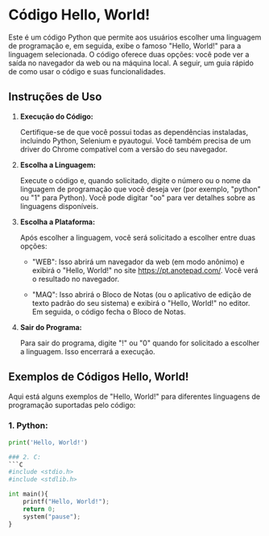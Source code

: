 # Código Hello, World!

Este é um código Python que permite aos usuários escolher uma linguagem de programação e, em seguida, exibe o famoso "Hello, World!" para a linguagem selecionada. O código oferece duas opções: você pode ver a saída no navegador da web ou na máquina local. A seguir, um guia rápido de como usar o código e suas funcionalidades.

## Instruções de Uso

1. **Execução do Código:**

   Certifique-se de que você possui todas as dependências instaladas, incluindo Python, Selenium e pyautogui. Você também precisa de um driver do Chrome compatível com a versão do seu navegador.

2. **Escolha a Linguagem:**

   Execute o código e, quando solicitado, digite o número ou o nome da linguagem de programação que você deseja ver (por exemplo, "python" ou "1" para Python). Você pode digitar "oo" para ver detalhes sobre as linguagens disponíveis.

3. **Escolha a Plataforma:**

   Após escolher a linguagem, você será solicitado a escolher entre duas opções:

   - "WEB": Isso abrirá um navegador da web (em modo anônimo) e exibirá o "Hello, World!" no site https://pt.anotepad.com/. Você verá o resultado no navegador.

   - "MAQ": Isso abrirá o Bloco de Notas (ou o aplicativo de edição de texto padrão do seu sistema) e exibirá o "Hello, World!" no editor. Em seguida, o código fecha o Bloco de Notas.

4. **Sair do Programa:**

   Para sair do programa, digite "!" ou "0" quando for solicitado a escolher a linguagem. Isso encerrará a execução.

## Exemplos de Códigos Hello, World!

Aqui está alguns exemplos de "Hello, World!" para diferentes linguagens de programação suportadas pelo código:

### 1. Python:

```python
print('Hello, World!')

### 2. C:
```C
#include <stdio.h>
#include <stdlib.h>

int main(){
    printf("Hello, World!");
    return 0;
    system("pause");
}

